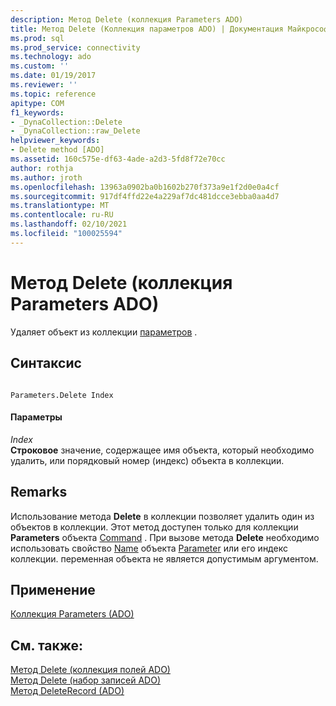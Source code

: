 ```yaml
---
description: Метод Delete (коллекция Parameters ADO)
title: Метод Delete (Коллекция параметров ADO) | Документация Майкрософт
ms.prod: sql
ms.prod_service: connectivity
ms.technology: ado
ms.custom: ''
ms.date: 01/19/2017
ms.reviewer: ''
ms.topic: reference
apitype: COM
f1_keywords:
- _DynaCollection::Delete
- _DynaCollection::raw_Delete
helpviewer_keywords:
- Delete method [ADO]
ms.assetid: 160c575e-df63-4ade-a2d3-5fd8f72e70cc
author: rothja
ms.author: jroth
ms.openlocfilehash: 13963a0902ba0b1602b270f373a9e1f2d0e0a4cf
ms.sourcegitcommit: 917df4ffd22e4a229af7dc481dcce3ebba0aa4d7
ms.translationtype: MT
ms.contentlocale: ru-RU
ms.lasthandoff: 02/10/2021
ms.locfileid: "100025594"
---
```

# <a name="delete-method-ado-parameters-collection"></a>Метод Delete (коллекция Parameters ADO)
Удаляет объект из коллекции [параметров](../../../ado/reference/ado-api/parameters-collection-ado.md) .  
  
## <a name="syntax"></a>Синтаксис  
  
```  
  
Parameters.Delete Index  
```  
  
#### <a name="parameters"></a>Параметры  
 *Index*  
 **Строковое** значение, содержащее имя объекта, который необходимо удалить, или порядковый номер (индекс) объекта в коллекции.  
  
## <a name="remarks"></a>Remarks  
 Использование метода **Delete** в коллекции позволяет удалить один из объектов в коллекции. Этот метод доступен только для коллекции **Parameters** объекта [Command](../../../ado/reference/ado-api/command-object-ado.md) . При вызове метода **Delete** необходимо использовать свойство [Name](../../../ado/reference/ado-api/name-property-ado.md) объекта [Parameter](../../../ado/reference/ado-api/parameter-object.md) или его индекс коллекции. переменная объекта не является допустимым аргументом.  
  
## <a name="applies-to"></a>Применение  
 [Коллекция Parameters (ADO)](../../../ado/reference/ado-api/parameters-collection-ado.md)  
  
## <a name="see-also"></a>См. также:  
 [Метод Delete (коллекция полей ADO)](../../../ado/reference/ado-api/delete-method-ado-fields-collection.md)   
 [Метод Delete (набор записей ADO)](../../../ado/reference/ado-api/delete-method-ado-recordset.md)   
 [Метод DeleteRecord (ADO)](../../../ado/reference/ado-api/deleterecord-method-ado.md)
